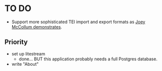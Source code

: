 # TO DO

- Support more sophisticated TEI import and export formats as [Joey McCollum demonstrates](https://jjmccollum.github.io/teiphy/advanced.html#analysis-at-varying-levels-of-detail-using-reading-types).

## Priority

- set up litestream
    - done... BUT this application probably needs a full Postgres database.
- write "About"
